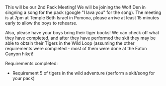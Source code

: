 This will be our 2nd Pack Meeting!  We will be joining the Wolf Den in singning a song for the pack (google "I lava you" for the song).  The meeting is at 7pm at Temple Beth Israel in Pomona, please arrive at least 15 minutes early to allow the boys to rehearse.  

Also, please have your boys bring their tiger books!  We can check off what they have completed, and after they have performed the skit they may be able to obtain their Tigers in the Wild Loop (assuming the other requirements were completed - most of them were done at the Eaton Canyon hike)!

Requirements completed:
* Requirement 5 of tigers in the wild adventure (perform a skit/song for your pack)
